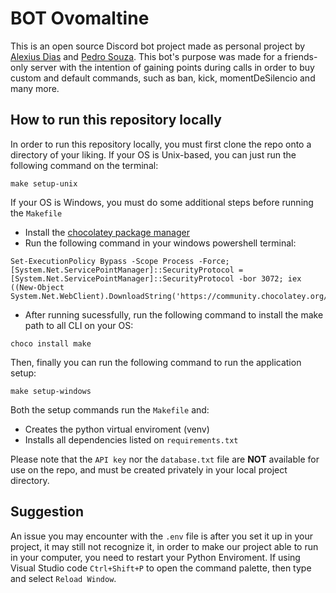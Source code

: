 # BOT Ovomaltine

This is an open source Discord bot project made as personal project by [Alexius Dias](github.com/AlexiusMD) and [Pedro Souza](github.com/Pedro05Souza). This bot's purpose was made for a friends-only server with the intention of gaining points during calls in order to buy custom and default commands, such as ban, kick, momentDeSilencio and many more.

## How to run this repository locally

In order to run this repository locally, you must first clone the repo onto a directory of your liking. If your OS is Unix-based, you can just run the following command on the terminal:
```
make setup-unix
```

If your OS is Windows, you must do some additional steps before running the `Makefile`
- Install the [chocolatey package manager](https://chocolatey.org/install) 
- Run the following command in your windows powershell terminal:
```
Set-ExecutionPolicy Bypass -Scope Process -Force; [System.Net.ServicePointManager]::SecurityProtocol = [System.Net.ServicePointManager]::SecurityProtocol -bor 3072; iex ((New-Object System.Net.WebClient).DownloadString('https://community.chocolatey.org/install.ps1'))
```
- After running sucessfully, run the following command to install the make path to all CLI on your OS:

```
choco install make
```

Then, finally you can run the following command to run the application setup:

```
make setup-windows
```

Both the setup commands run the `Makefile` and:
* Creates the python virtual enviroment (venv)
* Installs all dependencies listed on `requirements.txt`

Please note that the `API key` nor the `database.txt` file are **NOT** available for use on the repo, and must be created privately in your local project directory.



## Suggestion
An issue you may encounter with the `.env` file is after you set it up in your project, it may still not recognize it, in order to make our project able to run in your computer, you need to restart your Python Enviroment. If using Visual Studio code `Ctrl+Shift+P` to open the command palette, then type and select `Reload Window`.



